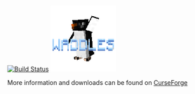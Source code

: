 [![Build Status](https://github.drone.dyonb.nl/api/badges/HeyItsMeNobody/Waddles/status.svg?ref=refs/heads/master)](https://github.drone.dyonb.nl/HeyItsMeNobody/Waddles)
![](src/main/resources/assets/waddles/icon.png)

More information and downloads can be found on [CurseForge](https://www.curseforge.com/minecraft/mc-mods/waddles-fabric)
